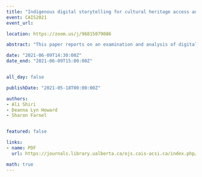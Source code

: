```yaml
---
title: "Indigenous digital storytelling for cultural heritage access and preservation"
event: CAIS2021
event_url:

location: https://zoom.us/j/96815079086

abstract: "This paper reports on an examination and analysis of digital storytelling interface features and functionalities within a select number of Indigenous digital libraries and archives to support and inform the participatory and culturally-informed design and development of a digital storytelling system for the Inuvialuit Settlement Region in the Western Arctic. The paper presents participatory and inclusive design ideas and examples from Canada, US, and Australia."

date: "2021-06-09T14:30:00Z"
date_end: "2021-06-09T15:00:00Z"


all_day: false

publishDate: "2021-05-18T00:00:00Z"

authors:
- Ali Shiri
- Deanna Lyn Howard
- Sharon Farnel


featured: false

links:
- name: PDF
  url: https://journals.library.ualberta.ca/ojs.cais-acsi.ca/index.php/cais-asci/article/view/1202/1037

math: true
---
```

